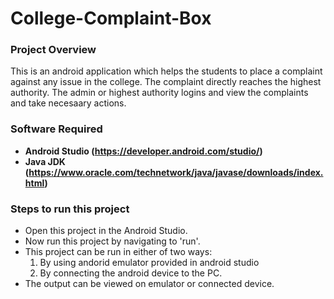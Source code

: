 # College-Complaint-Box

### Project Overview
This is an android application which helps the students to place a complaint against any issue in the college. The complaint directly reaches the highest authority. The admin or highest authority logins and view the complaints and take necesaary actions.

### Software Required
* **Android Studio (https://developer.android.com/studio/)**
* **Java JDK (https://www.oracle.com/technetwork/java/javase/downloads/index.html)**

### Steps to run this project
* Open this project in the Android Studio.
* Now run this project by navigating to 'run'.
* This project can be run in either of two ways:
  1) By using andorid emulator provided in android studio
  2) By connecting the android device to the PC.
* The output can be viewed on emulator or connected device. 

